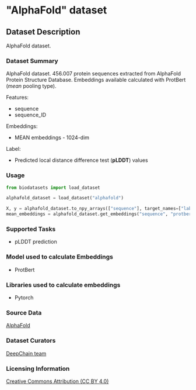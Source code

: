 # "AlphaFold" dataset


## Dataset Description
AlphaFold dataset.

### Dataset Summary

AlphaFold dataset. 456.007 protein sequences extracted from AlphaFold Protein Structure Database. Embeddings available calculated with ProtBert (_mean_ pooling type).

Features:
 - sequence
 - sequence_ID

Embeddings:
 - MEAN embeddings - 1024-dim


Label:
 - Predicted local distance difference test (__pLDDT__) values

### Usage
```python 
from biodatasets import load_dataset

alphafold_dataset = load_dataset("alphafold")

X, y = alphafold_dataset.to_npy_arrays(["sequence"], target_names=["label"])
mean_embeddings = alphafold_dataset.get_embeddings("sequence", "protbert", "mean")
```

### Supported Tasks
 - pLDDT prediction


### Model used to calculate Embeddings
 - ProtBert

### Libraries used to calculate embeddings
 - Pytorch


### Source Data

[AlphaFold](https://alphafold.ebi.ac.uk/download)


### Dataset Curators

[DeepChain team](https://deepchain.bio)

### Licensing Information
[Creative Commons Attribution (CC BY 4.0)](https://alphafold.ebi.ac.uk/download)
